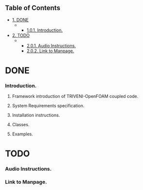 <div id="table-of-contents">
<h2>Table of Contents</h2>
<div id="text-table-of-contents">
<ul>
<li><a href="#sec-1">1. <span class="done DONE">DONE</span> </a>
<ul>
<li>
<ul>
<li><a href="#sec-1-0-1">1.0.1. Introduction.</a></li>
</ul>
</li>
</ul>
</li>
<li><a href="#sec-2">2. <span class="todo TODO">TODO</span> </a>
<ul>
<li>
<ul>
<li><a href="#sec-2-0-1">2.0.1. Audio Instructions.</a></li>
<li><a href="#sec-2-0-2">2.0.2. Link to Manpage.</a></li>
</ul>
</li>
</ul>
</li>
</ul>
</div>
</div>

# DONE <a id="sec-1" name="sec-1"></a>

### Introduction.<a id="sec-1-0-1" name="sec-1-0-1"></a>

1.  Framework introduction of TRIVENI-OpenFOAM coupled code.

2.  System Requirements specification.

3.  Installation instructions.

4.  Classes.

5.  Examples.

# TODO <a id="sec-2" name="sec-2"></a>

### Audio Instructions.<a id="sec-2-0-1" name="sec-2-0-1"></a>

### Link to Manpage.<a id="sec-2-0-2" name="sec-2-0-2"></a>